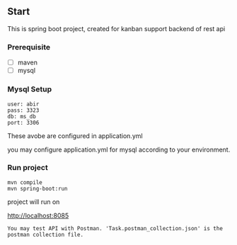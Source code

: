 ## Start

This is spring boot project, created for kanban support backend of rest api

### Prerequisite
- [ ] maven
- [ ] mysql

### Mysql Setup

```
user: abir
pass: 3323
db: ms_db
port: 3306
```

These avobe are configured in application.yml

you may configure application.yml for mysql according to your environment.

### Run project

```
mvn compile
mvn spring-boot:run
```


project will run on

[http://localhost:8085](http://localhost:8085)



`You may test API with Postman. 'Task.postman_collection.json' is the postman collection file.`
